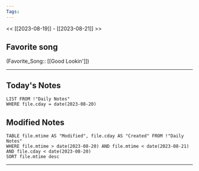 ```yaml
---
Tags:
---
```

<< [[2023-08-19]] - [[2023-08-21]] >>
## Favorite song
(Favorite_Song:: [[Good Lookin']])

___
## Today's Notes
```dataview
LIST FROM !"Daily Notes"
WHERE file.cday = date(2023-08-20)
```
## Modified Notes
```dataview
TABLE file.mtime AS "Modified", file.cday AS "Created" FROM !"Daily Notes" 
WHERE file.mtime > date(2023-08-20) AND file.mtime < date(2023-08-21) AND file.cday < date(2023-08-20)
SORT file.mtime desc
```
___
